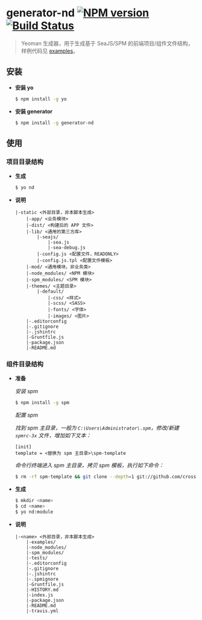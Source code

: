 # generator-nd [![NPM version](https://badge.fury.io/js/generator-nd.png)](http://badge.fury.io/js/generator-nd) [![Build Status](https://secure.travis-ci.org/ndfront/generator-nd.png?branch=master)](https://travis-ci.org/ndfront/generator-nd)

> Yeoman 生成器，用于生成基于 SeaJS/SPM 的前端项目/组件文件结构，样例代码见 [examples](https://github.com/ndfront/examples)。


## 安装

- **安装 yo**

    ```bash
    $ npm install -g yo
    ```

- **安装 generator**

    ```bash
    $ npm install -g generator-nd
    ```

## 使用

### 项目目录结构

- **生成**

    ```bash
    $ yo nd
    ```

- **说明**

    ```
    |-static <外部目录，非本脚本生成>
        |-app/ <业务模块>
        |-dist/ <构建后的 APP 文件>
        |-lib/ <通用的第三方库>
            |-seajs/
                |-sea.js
                |-sea-debug.js
            |-config.js <配置文件，READONLY>
            |-config.js.tpl <配置文件模板>
        |-mod/ <通用模块，非业务类>
        |-node_modules/ <NPM 模块>
        |-spm_modules/ <SPM 模块>
        |-themes/ <主题目录>
            |-default/
                |-css/ <样式>
                |-scss/ <SASS>
                |-fonts/ <字体>
                |-images/ <图片>
        |-.editorconfig
        |-.gitignore
        |-.jshintrc
        |-Gruntfile.js
        |-package.json
        |-README.md
    ```

### 组件目录结构

- **准备**

    *安装 spm*

    ```bash
    $ npm install -g spm
    ```

    *配置 spm*

    *找到 spm 主目录，一般为 `C:\Users\Administrator\.spm`，修改/新建 `spmrc-3x` 文件，增加如下文本：*

    ```
    [init]
    template = <替换为 spm 主目录>\spm-template
    ```

    *命令行终端进入 spm 主目录，拷贝 spm 模板，执行如下命令：*

    ```bash
    $ rm -rf spm-template && git clone --depth=1 git://github.com/crossjs/spm-template.git spm-template && rm -rf spm-template/.git
    ```

- **生成**

    ```bash
    $ mkdir <name>
    $ cd <name>
    $ yo nd:module
    ```

- **说明**

    ```
    |-<name> <外部目录，非本脚本生成>
        |-examples/
        |-node_modules/
        |-spm_modules/
        |-tests/
        |-.editorconfig
        |-.gitignore
        |-.jshintrc
        |-.spmignore
        |-Gruntfile.js
        |-HISTORY.md
        |-index.js
        |-package.json
        |-README.md
        |-travis.yml
    ```
